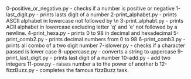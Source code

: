 0-positive_or_negative.py - checks if a number is positive or negative
1-last_digit.py - prints lasts digit of a number
2-print_alphabet.py - prints ASCII alphabet in lowercase not followed by \n
3-print_alphabt.py - prints ACII alphabet in lowercase excluding letter 'q' and 'e' not followed by a newline.
4-print_hexa.py - prints 0 to 98 in decimal and hexadecimal
5-print_comb2.py - prints decimal numbers from 0 to 98
6-print_comb3.py - prints all combo of a two digit number
7-islower.py - checks if a character passed is lower case
8-uppercase.py - converts a string to uppercase
9-print_last_digit.py - prints last digit of a number
10-add.py - add two integers
11-pow.py - raises number a to the power of another b
12-fizzBuzz.py - completes the famous fizzBuzz task. 
